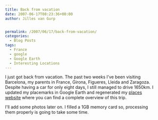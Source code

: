 ```yaml
---
title: Back from vacation
date: 2007-06-17T08:23:36+00:00
author: Jilles van Gurp


permalink: /2007/06/17/back-from-vacation/
categories:
  - Blog Posts
tags:
  - France
  - google
  - Google Earth
  - Interesting Locations
---
```

I just got back from vacation. The past two weeks I've been visiting Barcelona, my parents in France, Girona, Figueres, Lleida and Zaragoza. Despite having a car for only eight days, I still managed to drive 1650km. I updated my placemarks in Google Earth and regenerated my [places website](https://www.jillesvangurp.com/places/Vacations.html) where you can find a complete overview of this trip.

I'll add some photos later on. I filled a 1GB memory card so, processing them properly is going to take some time.
